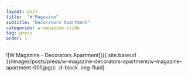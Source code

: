 ```yaml
---
layout: post
title:  "W Magazine"
subtitle: "Decorators Apartment"
categories: w-magazine-slide
tag: press
order: 1
---
```


![W Magazine - Decorators Apartment]({{ site.baseurl }}/images/posts/press/w-magazine-decorators-apartment/w-magazine-apartment-001.jpg){: .d-block .img-fluid}
